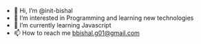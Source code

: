 - 👋 Hi, I’m @init-bishal
- 👀 I’m interested in Programming and learning new technologies
- 🌱 I’m currently learning Javascript 
- 📫 How to reach me bbishal.g01@gmail.com

<!---
init-bishal/init-bishal is a ✨ special ✨ repository because its `README.md` (this file) appears on your GitHub profile.
You can click the Preview link to take a look at your changes.
--->
